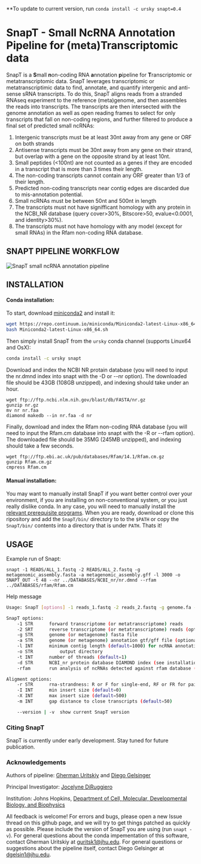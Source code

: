 **To update to current version, run `conda install -c ursky snapt=0.4`

# SnapT - Small NcRNA Annotation Pipeline for (meta)Transcriptomic data

 SnapT is a **S**mall **n**on-coding RNA **a**nnotation **p**ipeline for **T**ranscriptomic or metatranscriptomic data. SnapT leverages transcriptomic or metatranscriptimic data to find, annotate, and quantify intergenic and anti-sense sRNA transcripts. To do this, SnapT aligns reads from a stranded RNAseq experiment to the reference (meta)genome, and then assembles the reads into transcripts. The transcripts are then intersected with the genome annotation as well as open reading frames to select for only transcripts that fall on non-coding regions, and further filtered to produce a final set of predicted small ncRNAs: 
 1. Intergenic transcripts must be at least 30nt away from any gene or ORF on both strands 
 2. Antisense transcripts must be 30nt away from any gene on their strand, but overlap with a gene on the opposite strand by at least 10nt. 
 3. Small peptides (<100nt) are not counted as a genes if they are encoded in a transcript that is more than 3 times their length. 
 4. The non-coding transcripts cannot contain any ORF greater than 1/3 of their length.
 4. Predicted non-coding transcripts near contig edges are discarded due to mis-annotation potential. 
 5. Small ncRNAs must be between 50nt and 500nt in length
 6. The transcripts must not have signifficant homology with any protein in the NCBI_NR database (query cover>30%, Bitscore>50, evalue<0.0001, and identity>30%).
 7. The transcripts must not have homology with any model (except for small RNAs) in the Rfam non-coding RNA database.

## SNAPT PIPELINE WORKFLOW
 ![SnapT small ncRNA annotation pipeline](https://i.imgur.com/pLdpRls.png)


## INSTALLATION

#### Conda installation:
 To start, download [miniconda2](https://conda.io/miniconda.html) and install it:
 ``` bash
 wget https://repo.continuum.io/miniconda/Miniconda2-latest-Linux-x86_64.sh #FOR LIXUX
 bash Miniconda2-latest-Linux-x86_64.sh
 ```
 
 Then simply install SnapT from the `ursky` conda channel (supports Linux64 and OsX):
 ``` bash
 conda install -c ursky snapt
 ```
 
 Download and index the NCBI NR protain database (you will need to input the nr.dmnd index into snapt with the -D or --nr option). The downloaded file should be 43GB (108GB unzipped), and indexing should take under an hour.
 ```
wget ftp://ftp.ncbi.nlm.nih.gov/blast/db/FASTA/nr.gz
gunzip nr.gz
mv nr nr.faa
diamond makedb --in nr.faa -d nr
```
 Finally, download and index the Rfam non-coding RNA database (you will need to input the Rfam.cm database into snapt with the -R or --rfam option). The downloaded file should be 35MG (245MB unzipped), and indexing should take a few seconds.
 ```
wget ftp://ftp.ebi.ac.uk/pub/databases/Rfam/14.1/Rfam.cm.gz
gunzip Rfam.cm.gz
cmpress Rfam.cm
```

#### Manual installation:
 You may want to manually install SnapT if you want better control over your environment, if you are installing on non-conventional system, or you just really dislike conda. In any case, you will need to manually install the [relevant prerequisite programs](https://github.com/ursky/SnapT/blob/master/conda_pkg/meta.yaml). When you are ready, download or clone this ripository and add the `SnapT/bin/` directory to to the `$PATH` or copy the `SnapT/bin/` contents into a directory that is under `PATH`. Thats it! 
 
 
## USAGE
 Example run of Snapt:
 ```
 snapt -1 READS/ALL_1.fastq -2 READS/ALL_2.fastq -g metagenomic_assembly.fasta -a metagenomic_assembly.gff -l 3000 -o SNAPT_OUT -t 48 --nr ../DATABASES/NCBI_nr/nr.dmnd --rfam ../DATABASES/rfam/Rfam.cm
 ```
 
 Help message
```bash
Usage: SnapT [options] -1 reads_1.fastq -2 reads_2.fastq -g genome.fa -o output_dir

SnapT options:
	-1 STR		forward transcriptome (or metatranscriptome) reads
	-2 SRT		reverse transcriptome (or metatranscriptome) reads (optional)
	-g STR		genome (or metagenome) fasta file
	-a STR		genome (or metagenome) annotation gtf/gff file (optional, but recommended)
	-l INT		minimum contig length (default=1000) for ncRNA annotation
	-o STR          output directory
	-t INT		number of threads (default=1)
	-d STR		NCBI_nr protein database DIAMOND index (see installation instructions for details)
	-rfam 		run analysis of ncRNAs detected against rfam database (rfam.cm) to annotate known ncRNAs/sRNAs (see installation instructions for details)

Aligment options:
	-r STR		rna-strandness: R or F for single-end, RF or FR for paired-end (default=FR)
	-I INT		min insert size (default=0)
	-X INT		max insert size (default=500)
	-m INT		gap distance to close transcripts (default=50)

	--version | -v	show current SnapT version
```

### Citing SnapT
SnapT is currently under early development. Stay tuned for future publication. 

### Acknowledgements
Authors of pipeline: [Gherman Uritskiy](https://github.com/ursky) and [Diego Gelsinger](https://github.com/dgelsin)

Principal Investigator: [Jocelyne DiRuggiero](http://bio.jhu.edu/directory/jocelyne-diruggiero/)

Institution: Johns Hopkins, [Department of Cell, Molecular, Developmental Biology, and Biophysics](http://cmdb.jhu.edu/) 

All feedback is welcome! For errors and bugs, please open a new Issue thread on this github page, and we will try to get things patched as quickly as possible. Please include the version of SnapT you are using (run `snapt -v`). For general questions about the conda impementation of this software, contact Gherman Uritskiy at guritsk1@jhu.edu. For general questions or suggestions about the pipeline itself, contact Diego Gelsinger at dgelsin1@jhu.edu. 

